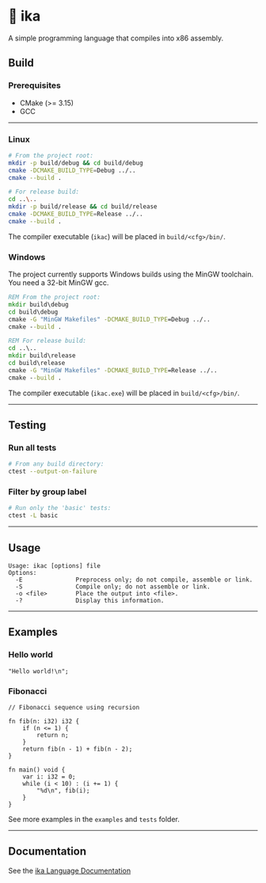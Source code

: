 # 🦑 ika

A simple programming language that compiles into x86 assembly.

## Build

### Prerequisites

* CMake (>= 3.15)
* GCC

---

### Linux

```bash
# From the project root:
mkdir -p build/debug && cd build/debug
cmake -DCMAKE_BUILD_TYPE=Debug ../..
cmake --build .

# For release build:
cd ..\..
mkdir -p build/release && cd build/release
cmake -DCMAKE_BUILD_TYPE=Release ../..
cmake --build .
```
The compiler executable (`ikac`) will be placed in `build/<cfg>/bin/`.

### Windows

The project currently supports Windows builds using the MinGW toolchain.
You need a 32-bit MinGW gcc.

```cmd
REM From the project root:
mkdir build\debug
cd build\debug
cmake -G "MinGW Makefiles" -DCMAKE_BUILD_TYPE=Debug ../..
cmake --build .

REM For release build:
cd ..\..
mkdir build\release
cd build\release
cmake -G "MinGW Makefiles" -DCMAKE_BUILD_TYPE=Release ../..
cmake --build .
```

The compiler executable (`ikac.exe`) will be placed in `build/<cfg>/bin/`.

---

## Testing

### Run all tests

```bash
# From any build directory:
ctest --output-on-failure
```

### Filter by group label

```bash
# Run only the 'basic' tests:
ctest -L basic
```

---

## Usage
```
Usage: ikac [options] file
Options:
  -E               Preprocess only; do not compile, assemble or link.
  -S               Compile only; do not assemble or link.
  -o <file>        Place the output into <file>.
  -?               Display this information.
```

---

## Examples

### Hello world
```zig
"Hello world!\n";
```

### Fibonacci
```zig
// Fibonacci sequence using recursion

fn fib(n: i32) i32 {
    if (n <= 1) {
        return n;
    }
    return fib(n - 1) + fib(n - 2);
}

fn main() void {
    var i: i32 = 0;
    while (i < 10) : (i += 1) {
        "%d\n", fib(i);
    }
}
```

See more examples in the `examples` and `tests` folder.

---

## Documentation

See the [ika Language Documentation](doc.md)
